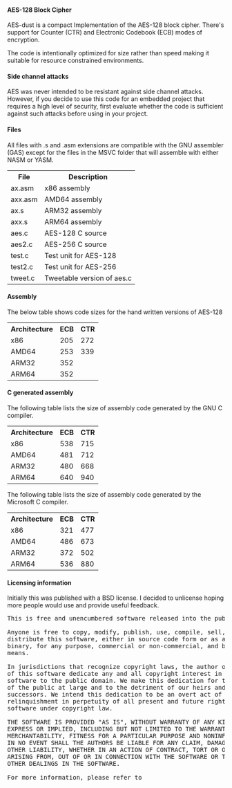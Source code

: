 ﻿<h4>AES-128 Block Cipher</h4>

<p>AES-dust is a compact Implementation of the AES-128 block cipher. There's support for Counter (CTR) and Electronic Codebook (ECB) modes of encryption.</p>

<p>The code is intentionally optimized for size rather than speed making it suitable for resource constrained environments.</p>

<h4>Side channel attacks</h4>

<p>AES was never intended to be resistant against side channel attacks. However, if you decide to use this code for an embedded project that requires a high level of security, first evaluate whether the code is sufficient against such attacks before using in your project.</p>

<h4>Files</h4>

<p>All files with .s and .asm extensions are compatible with the GNU assembler (GAS) except for the files in the MSVC folder that will assemble with either NASM or YASM.</p>

<table>
  <tr>
    <th>File</th>
    <th>Description</th>
  </tr>
  <tr>
    <td>ax.asm</td>
    <td>x86 assembly</td>
  </tr>
  <tr>
    <td>axx.asm</td>
    <td>AMD64 assembly</td>
  </tr>
  <tr>
    <td>ax.s</td>
    <td>ARM32 assembly</td>
  </tr>
  <tr>
    <td>axx.s</td>
    <td>ARM64 assembly</td>
  </tr>
  <tr>
    <td>aes.c</td>
    <td>AES-128 C source</td>
  </tr>
  <tr>
    <td>aes2.c</td>
    <td>AES-256 C source</td>
  </tr>
  <tr>
    <td>test.c</td>
    <td>Test unit for AES-128</td>
  </tr>
  <tr>
    <td>test2.c</td>
    <td>Test unit for AES-256</td>
  </tr>
  <tr>
    <td>tweet.c</td>
    <td>Tweetable version of aes.c</td>
  </tr>
</table>

<h4>Assembly</h4>

<p>The below table shows code sizes for the hand written versions of AES-128</p>

<table>
  <tr>
    <th>Architecture</th>
    <th>ECB</th>
    <th>CTR</th>
  </tr>
  <tr>
    <td>x86</td>
    <td>205</td>
    <td>272</td>
  </tr>
  <tr>
    <td>AMD64</td>
    <td>253</td>
    <td>339</td>
  </tr>
  <tr>
    <td>ARM32</td>
    <td>352</td>
    <td></td>
  </tr>
  <tr>
    <td>ARM64</td>
    <td>352</td>
    <td></td>
  </tr>
</table>

<h4>C generated assembly</h4>

<p>The following table lists the size of assembly code generated by the GNU C compiler.</p>

<table>
  <tr>
    <th>Architecture</th>
    <th>ECB</th>
    <th>CTR</th>
  </tr>
  <tr>
    <td>x86</td>
    <td>538</td>
    <td>715</td>
  </tr>
  <tr>
    <td>AMD64</td>
    <td>481</td>
    <td>712</td>
  </tr>
  <tr>
    <td>ARM32</td>
    <td>480</td>
    <td>668</td>
  </tr>
  <tr>
    <td>ARM64</td>
    <td>640</td>
    <td>940</td>
  </tr>
</table>

<p>The following table lists the size of assembly code generated by the Microsoft C compiler.</p>

<table>
  <tr>
    <th>Architecture</th>
    <th>ECB</th>
    <th>CTR</th>
  </tr>
  <tr>
    <td>x86</td>
    <td>321</td>
    <td>477</td>
  </tr>
  <tr>
    <td>AMD64</td>
    <td>486</td>
    <td>673</td>
  </tr>
  <tr>
    <td>ARM32</td>
    <td>372</td>
    <td>502</td>
  </tr>
  <tr>
    <td>ARM64</td>
    <td>536</td>
    <td>880</td>
  </tr>
</table>

<h4>Licensing information</h4>

<p>Initially this was published with a BSD license. I decided to unlicense hoping more people would use and provide useful feedback.</p>

<pre>
This is free and unencumbered software released into the public domain.

Anyone is free to copy, modify, publish, use, compile, sell, or
distribute this software, either in source code form or as a compiled
binary, for any purpose, commercial or non-commercial, and by any
means.

In jurisdictions that recognize copyright laws, the author or authors
of this software dedicate any and all copyright interest in the
software to the public domain. We make this dedication for the benefit
of the public at large and to the detriment of our heirs and
successors. We intend this dedication to be an overt act of
relinquishment in perpetuity of all present and future rights to this
software under copyright law.

THE SOFTWARE IS PROVIDED "AS IS", WITHOUT WARRANTY OF ANY KIND,
EXPRESS OR IMPLIED, INCLUDING BUT NOT LIMITED TO THE WARRANTIES OF
MERCHANTABILITY, FITNESS FOR A PARTICULAR PURPOSE AND NONINFRINGEMENT.
IN NO EVENT SHALL THE AUTHORS BE LIABLE FOR ANY CLAIM, DAMAGES OR
OTHER LIABILITY, WHETHER IN AN ACTION OF CONTRACT, TORT OR OTHERWISE,
ARISING FROM, OUT OF OR IN CONNECTION WITH THE SOFTWARE OR THE USE OR
OTHER DEALINGS IN THE SOFTWARE.

For more information, please refer to <http://unlicense.org/>
</pre>
